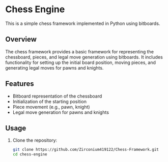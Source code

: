 # Chess Engine

This is a simple chess framework implemented in Python using bitboards.

## Overview

The chess framework provides a basic framework for representing the chessboard, pieces, and legal move generation using bitboards. It includes functionality for setting up the initial board position, moving pieces, and generating legal moves for pawns and knights.

## Features

- Bitboard representation of the chessboard
- Initialization of the starting position
- Piece movement (e.g., pawn, knight)
- Legal move generation for pawns and knights

## Usage

1. Clone the repository:

   ```bash
   git clone https://github.com/Zirconium419122/Chess-Framework.git
   cd chess-engine
